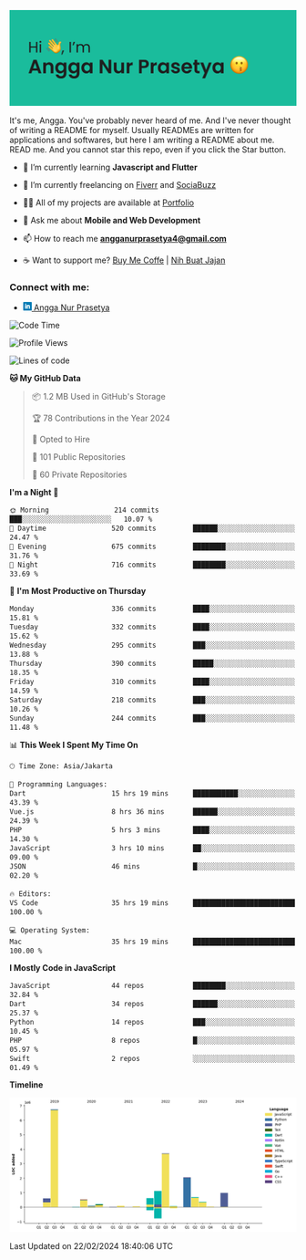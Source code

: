 ![Banner](https://github.com/prasetyanurangga/prasetyanurangga/blob/main/banner.png)

It's me, Angga. You've probably never heard of me. And I've never thought of writing a README for myself. Usually READMEs are written for applications and softwares, but here I am writing a README about me. READ me. And you cannot star this repo, even if you click the Star button.


- 🌱 I’m currently learning **Javascript and Flutter**

- 🔭 I’m currently freelancing on [Fiverr](https://www.fiverr.com/share/mYpyGx) and [SociaBuzz](https://www.sociabuzz.com/anggaprasetya/s/saya-akan-membuat-aplikasi-mobile-untuk-anda)

- 👨‍💻 All of my projects are available at [Portfolio](https://angganurprasetya.deno.dev)

- 💬 Ask me about **Mobile and Web Development**

- 📫 How to reach me **angganurprasetya4@gmail.com**

- ☕ Want to support me? [Buy Me Coffe](https://ko-fi.com/prasetyanurangga) | [Nih Buat Jajan](https://www.nihbuatjajan.com/prasetyanurangga)

<h3 align="left">Connect with me:</h3>
<ul>
<li> <a href="https://linkedin.com/in/angga-nur-prasetya-936687180" target="_blank"><img  src="https://raw.githubusercontent.com/prasetyanurangga/prasetyanurangga/main/linkedin.png" height="15" /> Angga Nur Prasetya </a> </li>
</ul>

<!--START_SECTION:waka-->
![Code Time](http://img.shields.io/badge/Code%20Time-191%20hrs%2011%20mins-blue)

![Profile Views](http://img.shields.io/badge/Profile%20Views-4-blue)

![Lines of code](https://img.shields.io/badge/From%20Hello%20World%20I%27ve%20Written-18.0%20million%20lines%20of%20code-blue)

**🐱 My GitHub Data** 

> 📦 1.2 MB Used in GitHub's Storage 
 > 
> 🏆 78 Contributions in the Year 2024
 > 
> 💼 Opted to Hire
 > 
> 📜 101 Public Repositories 
 > 
> 🔑 60 Private Repositories 
 > 
**I'm a Night 🦉** 

```text
🌞 Morning                214 commits         ███░░░░░░░░░░░░░░░░░░░░░░   10.07 % 
🌆 Daytime                520 commits         ██████░░░░░░░░░░░░░░░░░░░   24.47 % 
🌃 Evening                675 commits         ████████░░░░░░░░░░░░░░░░░   31.76 % 
🌙 Night                  716 commits         ████████░░░░░░░░░░░░░░░░░   33.69 % 
```
📅 **I'm Most Productive on Thursday** 

```text
Monday                   336 commits         ████░░░░░░░░░░░░░░░░░░░░░   15.81 % 
Tuesday                  332 commits         ████░░░░░░░░░░░░░░░░░░░░░   15.62 % 
Wednesday                295 commits         ███░░░░░░░░░░░░░░░░░░░░░░   13.88 % 
Thursday                 390 commits         █████░░░░░░░░░░░░░░░░░░░░   18.35 % 
Friday                   310 commits         ████░░░░░░░░░░░░░░░░░░░░░   14.59 % 
Saturday                 218 commits         ███░░░░░░░░░░░░░░░░░░░░░░   10.26 % 
Sunday                   244 commits         ███░░░░░░░░░░░░░░░░░░░░░░   11.48 % 
```


📊 **This Week I Spent My Time On** 

```text
🕑︎ Time Zone: Asia/Jakarta

💬 Programming Languages: 
Dart                     15 hrs 19 mins      ███████████░░░░░░░░░░░░░░   43.39 % 
Vue.js                   8 hrs 36 mins       ██████░░░░░░░░░░░░░░░░░░░   24.39 % 
PHP                      5 hrs 3 mins        ████░░░░░░░░░░░░░░░░░░░░░   14.30 % 
JavaScript               3 hrs 10 mins       ██░░░░░░░░░░░░░░░░░░░░░░░   09.00 % 
JSON                     46 mins             █░░░░░░░░░░░░░░░░░░░░░░░░   02.20 % 

🔥 Editors: 
VS Code                  35 hrs 19 mins      █████████████████████████   100.00 % 

💻 Operating System: 
Mac                      35 hrs 19 mins      █████████████████████████   100.00 % 
```

**I Mostly Code in JavaScript** 

```text
JavaScript               44 repos            ████████░░░░░░░░░░░░░░░░░   32.84 % 
Dart                     34 repos            ██████░░░░░░░░░░░░░░░░░░░   25.37 % 
Python                   14 repos            ███░░░░░░░░░░░░░░░░░░░░░░   10.45 % 
PHP                      8 repos             █░░░░░░░░░░░░░░░░░░░░░░░░   05.97 % 
Swift                    2 repos             ░░░░░░░░░░░░░░░░░░░░░░░░░   01.49 % 
```



**Timeline**

![Lines of Code chart](https://raw.githubusercontent.com/prasetyanurangga/prasetyanurangga/main/assets/bar_graph.png)


 Last Updated on 22/02/2024 18:40:06 UTC
<!--END_SECTION:waka-->
